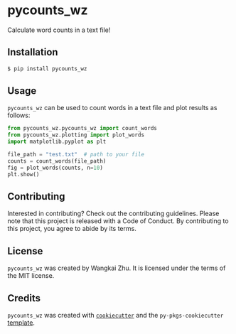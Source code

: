 # pycounts_wz

Calculate word counts in a text file!

## Installation

```bash
$ pip install pycounts_wz
```

## Usage

`pycounts_wz` can be used to count words in a text file and plot results
as follows:

```python
from pycounts_wz.pycounts_wz import count_words
from pycounts_wz.plotting import plot_words
import matplotlib.pyplot as plt

file_path = "test.txt"  # path to your file
counts = count_words(file_path)
fig = plot_words(counts, n=10)
plt.show()
```

## Contributing

Interested in contributing? Check out the contributing guidelines. Please note that this project is released with a Code of Conduct. By contributing to this project, you agree to abide by its terms.

## License

`pycounts_wz` was created by Wangkai Zhu. It is licensed under the terms of the MIT license.

## Credits

`pycounts_wz` was created with [`cookiecutter`](https://cookiecutter.readthedocs.io/en/latest/) and the `py-pkgs-cookiecutter` [template](https://github.com/py-pkgs/py-pkgs-cookiecutter).
